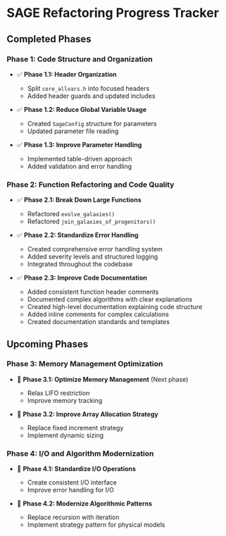 # SAGE Refactoring Progress Tracker

## Completed Phases

### Phase 1: Code Structure and Organization

- ✅ **Phase 1.1: Header Organization**
  - Split `core_allvars.h` into focused headers
  - Added header guards and updated includes

- ✅ **Phase 1.2: Reduce Global Variable Usage**
  - Created `SageConfig` structure for parameters
  - Updated parameter file reading

- ✅ **Phase 1.3: Improve Parameter Handling**
  - Implemented table-driven approach
  - Added validation and error handling

### Phase 2: Function Refactoring and Code Quality

- ✅ **Phase 2.1: Break Down Large Functions**
  - Refactored `evolve_galaxies()`
  - Refactored `join_galaxies_of_progenitors()`

- ✅ **Phase 2.2: Standardize Error Handling**
  - Created comprehensive error handling system
  - Added severity levels and structured logging
  - Integrated throughout the codebase

- ✅ **Phase 2.3: Improve Code Documentation**
  - Added consistent function header comments
  - Documented complex algorithms with clear explanations
  - Created high-level documentation explaining code structure
  - Added inline comments for complex calculations
  - Created documentation standards and templates

## Upcoming Phases

### Phase 3: Memory Management Optimization

- 🔲 **Phase 3.1: Optimize Memory Management** (Next phase)
  - Relax LIFO restriction
  - Improve memory tracking

- 🔲 **Phase 3.2: Improve Array Allocation Strategy**
  - Replace fixed increment strategy
  - Implement dynamic sizing

### Phase 4: I/O and Algorithm Modernization

- 🔲 **Phase 4.1: Standardize I/O Operations**
  - Create consistent I/O interface
  - Improve error handling for I/O

- 🔲 **Phase 4.2: Modernize Algorithmic Patterns**
  - Replace recursion with iteration
  - Implement strategy pattern for physical models
